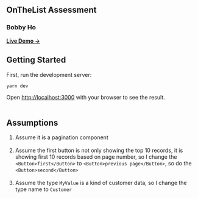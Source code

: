 
## OnTheList Assessment

### Bobby Ho
[**Live Demo →**](https://bug-test-one.vercel.app/)

## Getting Started

First, run the development server:
```
yarn dev
```
Open  [http://localhost:3000](http://localhost:3000/)  with your browser to see the result.<br/><br/>

## Assumptions

1. Assume it is a pagination component<br/><br/>
2. Assume the first button is not only showing the top 10 records, it is showing first 10 records based on page number, so I change the `<Button>first</Button>` to `<Button>previous page</Button>`, so do the `<Button>second</Button>`<br/><br/>
3. Assume the type `MyValue` is a kind of customer data, so I change the type name to `Customer`
